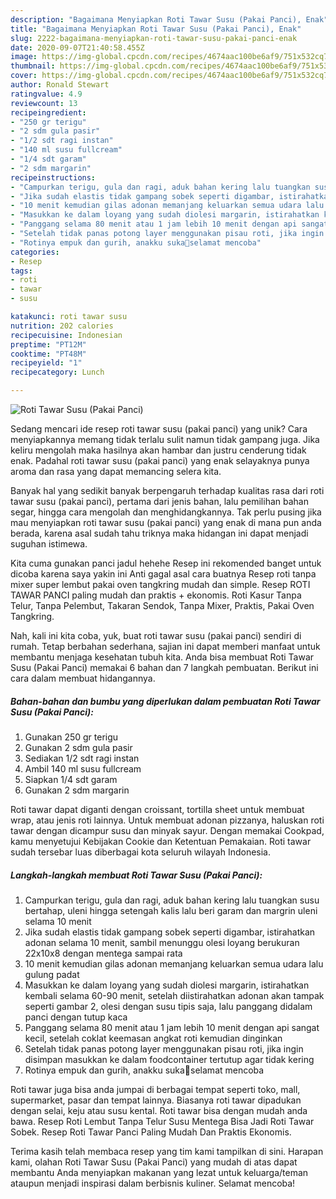 ```yaml
---
description: "Bagaimana Menyiapkan Roti Tawar Susu (Pakai Panci), Enak"
title: "Bagaimana Menyiapkan Roti Tawar Susu (Pakai Panci), Enak"
slug: 2222-bagaimana-menyiapkan-roti-tawar-susu-pakai-panci-enak
date: 2020-09-07T21:40:58.455Z
image: https://img-global.cpcdn.com/recipes/4674aac100be6af9/751x532cq70/roti-tawar-susu-pakai-panci-foto-resep-utama.jpg
thumbnail: https://img-global.cpcdn.com/recipes/4674aac100be6af9/751x532cq70/roti-tawar-susu-pakai-panci-foto-resep-utama.jpg
cover: https://img-global.cpcdn.com/recipes/4674aac100be6af9/751x532cq70/roti-tawar-susu-pakai-panci-foto-resep-utama.jpg
author: Ronald Stewart
ratingvalue: 4.9
reviewcount: 13
recipeingredient:
- "250 gr terigu"
- "2 sdm gula pasir"
- "1/2 sdt ragi instan"
- "140 ml susu fullcream"
- "1/4 sdt garam"
- "2 sdm margarin"
recipeinstructions:
- "Campurkan terigu, gula dan ragi, aduk bahan kering lalu tuangkan susu bertahap, uleni hingga setengah kalis lalu beri garam dan margrin uleni selama 10 menit"
- "Jika sudah elastis tidak gampang sobek seperti digambar, istirahatkan adonan selama 10 menit, sambil menunggu olesi loyang berukuran 22x10x8 dengan mentega sampai rata"
- "10 menit kemudian gilas adonan memanjang keluarkan semua udara lalu gulung padat"
- "Masukkan ke dalam loyang yang sudah diolesi margarin, istirahatkan kembali selama 60-90 menit, setelah diistirahatkan adonan akan tampak seperti gambar 2, olesi dengan susu tipis saja, lalu panggang didalam panci dengan tutup kaca"
- "Panggang selama 80 menit atau 1 jam lebih 10 menit dengan api sangat kecil, setelah coklat keemasan angkat roti kemudian dinginkan"
- "Setelah tidak panas potong layer menggunakan pisau roti, jika ingin disimpan masukkan ke dalam foodcontainer tertutup agar tidak kering"
- "Rotinya empuk dan gurih, anakku suka🤗selamat mencoba"
categories:
- Resep
tags:
- roti
- tawar
- susu

katakunci: roti tawar susu 
nutrition: 202 calories
recipecuisine: Indonesian
preptime: "PT12M"
cooktime: "PT48M"
recipeyield: "1"
recipecategory: Lunch

---
```



![Roti Tawar Susu (Pakai Panci)](https://img-global.cpcdn.com/recipes/4674aac100be6af9/751x532cq70/roti-tawar-susu-pakai-panci-foto-resep-utama.jpg)

Sedang mencari ide resep roti tawar susu (pakai panci) yang unik? Cara menyiapkannya memang tidak terlalu sulit namun tidak gampang juga. Jika keliru mengolah maka hasilnya akan hambar dan justru cenderung tidak enak. Padahal roti tawar susu (pakai panci) yang enak selayaknya punya aroma dan rasa yang dapat memancing selera kita.

Banyak hal yang sedikit banyak berpengaruh terhadap kualitas rasa dari roti tawar susu (pakai panci), pertama dari jenis bahan, lalu pemilihan bahan segar, hingga cara mengolah dan menghidangkannya. Tak perlu pusing jika mau menyiapkan roti tawar susu (pakai panci) yang enak di mana pun anda berada, karena asal sudah tahu triknya maka hidangan ini dapat menjadi suguhan istimewa.

Kita cuma gunakan panci jadul hehehe Resep ini rekomended banget untuk dicoba karena saya yakin ini Anti gagal asal cara buatnya Resep roti tanpa mixer super lembut pakai oven tangkring mudah dan simple. Resep ROTI TAWAR PANCI paling mudah dan praktis + ekonomis. Roti Kasur Tanpa Telur, Tanpa Pelembut, Takaran Sendok, Tanpa Mixer, Praktis, Pakai Oven Tangkring.


Nah, kali ini kita coba, yuk, buat roti tawar susu (pakai panci) sendiri di rumah. Tetap berbahan sederhana, sajian ini dapat memberi manfaat untuk membantu menjaga kesehatan tubuh kita. Anda bisa membuat Roti Tawar Susu (Pakai Panci) memakai 6 bahan dan 7 langkah pembuatan. Berikut ini cara dalam membuat hidangannya.

<!--inarticleads1-->

##### Bahan-bahan dan bumbu yang diperlukan dalam pembuatan Roti Tawar Susu (Pakai Panci):

1. Gunakan 250 gr terigu
1. Gunakan 2 sdm gula pasir
1. Sediakan 1/2 sdt ragi instan
1. Ambil 140 ml susu fullcream
1. Siapkan 1/4 sdt garam
1. Gunakan 2 sdm margarin


Roti tawar dapat diganti dengan croissant, tortilla sheet untuk membuat wrap, atau jenis roti lainnya. Untuk membuat adonan pizzanya, haluskan roti tawar dengan dicampur susu dan minyak sayur. Dengan memakai Cookpad, kamu menyetujui Kebijakan Cookie dan Ketentuan Pemakaian. Roti tawar sudah tersebar luas diberbagai kota seluruh wilayah Indonesia. 

<!--inarticleads2-->

##### Langkah-langkah membuat Roti Tawar Susu (Pakai Panci):

1. Campurkan terigu, gula dan ragi, aduk bahan kering lalu tuangkan susu bertahap, uleni hingga setengah kalis lalu beri garam dan margrin uleni selama 10 menit
1. Jika sudah elastis tidak gampang sobek seperti digambar, istirahatkan adonan selama 10 menit, sambil menunggu olesi loyang berukuran 22x10x8 dengan mentega sampai rata
1. 10 menit kemudian gilas adonan memanjang keluarkan semua udara lalu gulung padat
1. Masukkan ke dalam loyang yang sudah diolesi margarin, istirahatkan kembali selama 60-90 menit, setelah diistirahatkan adonan akan tampak seperti gambar 2, olesi dengan susu tipis saja, lalu panggang didalam panci dengan tutup kaca
1. Panggang selama 80 menit atau 1 jam lebih 10 menit dengan api sangat kecil, setelah coklat keemasan angkat roti kemudian dinginkan
1. Setelah tidak panas potong layer menggunakan pisau roti, jika ingin disimpan masukkan ke dalam foodcontainer tertutup agar tidak kering
1. Rotinya empuk dan gurih, anakku suka🤗selamat mencoba


Roti tawar juga bisa anda jumpai di berbagai tempat seperti toko, mall, supermarket, pasar dan tempat lainnya. Biasanya roti tawar dipadukan dengan selai, keju atau susu kental. Roti tawar bisa dengan mudah anda bawa. Resep Roti Lembut Tanpa Telur Susu Mentega Bisa Jadi Roti Tawar Sobek. Resep Roti Tawar Panci Paling Mudah Dan Praktis Ekonomis. 

Terima kasih telah membaca resep yang tim kami tampilkan di sini. Harapan kami, olahan Roti Tawar Susu (Pakai Panci) yang mudah di atas dapat membantu Anda menyiapkan makanan yang lezat untuk keluarga/teman ataupun menjadi inspirasi dalam berbisnis kuliner. Selamat mencoba!

